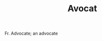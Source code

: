 ---
title: Avocat
letter: A
permalink: "/definitions/bld-avocat.html"
body: Fr. Advocate; an advocate
published_at: '2018-07-07'
source: Black's Law Dictionary 2nd Ed (1910)
layout: post
---